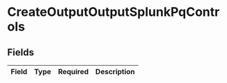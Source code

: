 # CreateOutputOutputSplunkPqControls


## Fields

| Field       | Type        | Required    | Description |
| ----------- | ----------- | ----------- | ----------- |